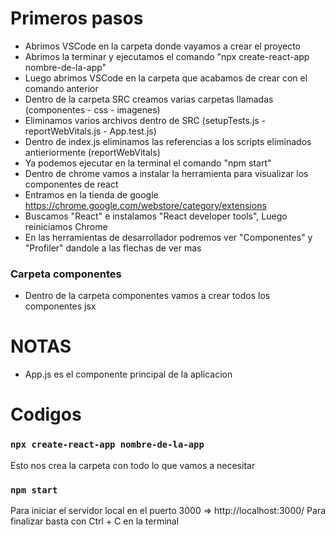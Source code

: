 # Primeros pasos

* Abrimos VSCode en la carpeta donde vayamos a crear el proyecto
* Abrimos la terminar y ejecutamos el comando "npx create-react-app nombre-de-la-app"
* Luego abrimos VSCode en la carpeta que acabamos de crear con el comando anterior
* Dentro de la carpeta SRC creamos varias carpetas llamadas (componentes - css - imagenes)
* Eliminamos varios archivos dentro de SRC (setupTests.js - reportWebVitals.js - App.test.js)
* Dentro de index.js eliminamos las referencias a los scripts eliminados antieriormente (reportWebVitals)
* Ya podemos ejecutar en la terminal el comando "npm start"
* Dentro de chrome vamos a instalar la herramienta para visualizar los componentes de react
* Entramos en la tienda de google https://chrome.google.com/webstore/category/extensions
* Buscamos "React" e instalamos "React developer tools", Luego reiniciamos Chrome
* En las herramientas de desarrollador podremos ver "Componentes" y "Profiler" dandole a las flechas de ver mas


### Carpeta componentes

* Dentro de la carpeta componentes vamos a crear todos los componentes jsx

# NOTAS

* App.js es el componente principal de la aplicacion

# Codigos

### `npx create-react-app nombre-de-la-app`
Esto nos crea la carpeta con todo lo que vamos a necesitar 

### `npm start`
Para iniciar el servidor local en el puerto 3000 => http://localhost:3000/
Para finalizar basta con Ctrl + C en la terminal


